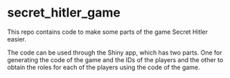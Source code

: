 # secret_hitler_game

This repo contains code to make some parts of the game Secret Hitler easier.

The code can be used through the Shiny app, which has two parts. One for generating the code of the game and the IDs of the players and the other to obtain the roles for each of the players using the code of the game.
